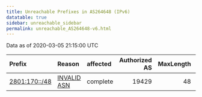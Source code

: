 ```yaml
---
title: Unreachable Prefixes in AS264648 (IPv6)
datatable: true
sidebar: unreachable_sidebar
permalink: unreachable_AS264648-v6.html
---
```


Data as of 2020-03-05 21:15:00 UTC


<div class="datatable-begin"></div>

| Prefix                                               | Reason                                                                                                | affected   |   Authorized AS |   MaxLength | Anchor                                         |   unreachable /48s |
|:-----------------------------------------------------|:------------------------------------------------------------------------------------------------------|:-----------|----------------:|------------:|:-----------------------------------------------|-------------------:|
| [2801:170::/48](https://stat.ripe.net/2801:170::/48) | [INVALID ASN](https://rpki-validator.ripe.net/announcement-preview?asn=AS264648&prefix=2801:170::/48) | complete   |           19429 |          48 | [LACNIC](unreachable_LACNIC_RPKI_Root-v6.html) |                  1 |

<div class="datatable-end"></div>